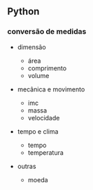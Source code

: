 ## Python

### conversão de medidas

- dimensão
    - área
    - comprimento
    - volume
    
- mecânica e movimento
    - imc
    - massa
    - velocidade
    
- tempo e clima
    - tempo
    - temperatura

- outras
    - moeda
